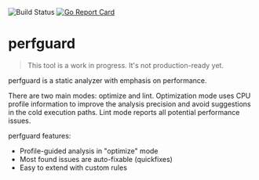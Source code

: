 ![Build Status](https://github.com/quasilyte/go-perfguard/workflows/Go/badge.svg)
[![Go Report Card](https://goreportcard.com/badge/github.com/quasilyte/go-perfguard)](https://goreportcard.com/report/github.com/quasilyte/go-perfguard)

# perfguard

> This tool is a work in progress.
> It's not production-ready yet.

perfguard is a static analyzer with emphasis on performance.

There are two main modes: optimize and lint. Optimization mode uses CPU profile information to improve the analysis precision and avoid suggestions in the cold execution paths. Lint mode reports all potential performance issues.

perfguard features:

* Profile-guided analysis in "optimize" mode
* Most found issues are auto-fixable (quickfixes)
* Easy to extend with custom rules
